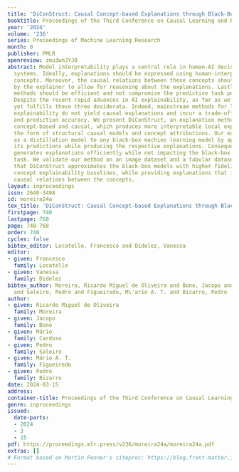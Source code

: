 ```yaml
---
title: 'DiConStruct: Causal Concept-based Explanations through Black-Box Distillation'
booktitle: Proceedings of the Third Conference on Causal Learning and Reasoning
year: '2024'
volume: '236'
series: Proceedings of Machine Learning Research
month: 0
publisher: PMLR
openreview: zmu3wnJYJ0
abstract: Model interpretability plays a central role in human-AI decision-making
  systems. Ideally, explanations should be expressed using human-interpretable semantic
  concepts. Moreover, the causal relations between these concepts should be captured
  by the explainer to allow for reasoning about the explanations. Lastly, explanation
  methods should be efficient and not compromise the predictive task performance.
  Despite the recent rapid advances in AI explainability, as far as we know, no method
  yet fulfills these three desiderata. Indeed, mainstream methods for local concept
  explainability do not yield causal explanations and incur a trade-off between explainability
  and prediction accuracy. We present DiConStruct, an explanation method that is both
  concept-based and causal, which produces more interpretable local explanations in
  the form of structural causal models and concept attributions. Our explainer works
  as a distillation model to any black-box machine learning model by approximating
  its predictions while producing the respective explanations. Consequently, DiConStruct
  generates explanations efficiently while not impacting the black-box prediction
  task. We validate our method on an image dataset and a tabular dataset, showing
  that DiConStruct approximates the black-box models with higher fidelity than other
  concept explainability baselines, while providing explanations that include the
  causal relations between the concepts.
layout: inproceedings
issn: 2640-3498
id: moreira24a
tex_title: 'DiConStruct: Causal Concept-based Explanations through Black-Box Distillation'
firstpage: 740
lastpage: 768
page: 740-768
order: 740
cycles: false
bibtex_editor: Locatello, Francesco and Didelez, Vanessa
editor:
- given: Francesco
  family: Locatello
- given: Vanessa
  family: Didelez
bibtex_author: Moreira, Ricardo Miguel de Oliveira and Bono, Jacopo and Cardoso, M\'ario
  and Saleiro, Pedro and Figueiredo, M\'ario A. T. and Bizarro, Pedro
author:
- given: Ricardo Miguel de Oliveira
  family: Moreira
- given: Jacopo
  family: Bono
- given: Mário
  family: Cardoso
- given: Pedro
  family: Saleiro
- given: Mário A. T.
  family: Figueiredo
- given: Pedro
  family: Bizarro
date: 2024-03-15
address:
container-title: Proceedings of the Third Conference on Causal Learning and Reasoning
genre: inproceedings
issued:
  date-parts:
  - 2024
  - 3
  - 15
pdf: https://proceedings.mlr.press/v236/moreira24a/moreira24a.pdf
extras: []
# Format based on Martin Fenner's citeproc: https://blog.front-matter.io/posts/citeproc-yaml-for-bibliographies/
---
```

